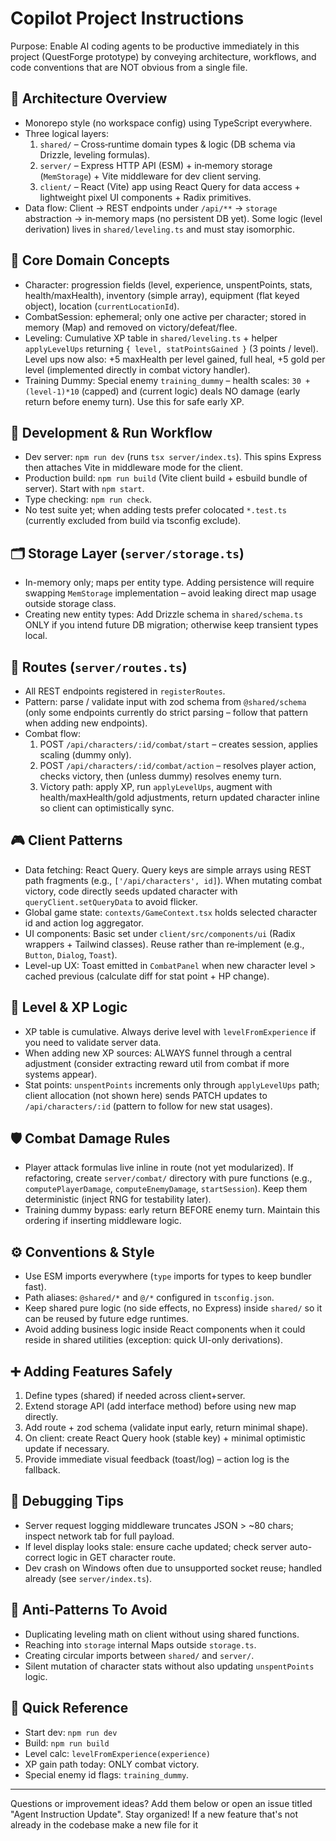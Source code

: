 # Copilot Project Instructions

Purpose: Enable AI coding agents to be productive immediately in this project (QuestForge prototype) by conveying architecture, workflows, and code conventions that are NOT obvious from a single file.

## 🧱 Architecture Overview
- Monorepo style (no workspace config) using TypeScript everywhere.
- Three logical layers:
  1. `shared/` – Cross‑runtime domain types & logic (DB schema via Drizzle, leveling formulas).
  2. `server/` – Express HTTP API (ESM) + in‑memory storage (`MemStorage`) + Vite middleware for dev client serving.
  3. `client/` – React (Vite) app using React Query for data access + lightweight pixel UI components + Radix primitives.
- Data flow: Client -> REST endpoints under `/api/**` -> `storage` abstraction -> in‑memory maps (no persistent DB yet). Some logic (level derivation) lives in `shared/leveling.ts` and must stay isomorphic.

## 🔑 Core Domain Concepts
- Character: progression fields (level, experience, unspentPoints, stats, health/maxHealth), inventory (simple array), equipment (flat keyed object), location (`currentLocationId`).
- CombatSession: ephemeral; only one active per character; stored in memory (Map) and removed on victory/defeat/flee.
- Leveling: Cumulative XP table in `shared/leveling.ts` + helper `applyLevelUps` returning `{ level, statPointsGained }` (3 points / level). Level ups now also: +5 maxHealth per level gained, full heal, +5 gold per level (implemented directly in combat victory handler).
- Training Dummy: Special enemy `training_dummy` – health scales: `30 + (level-1)*10` (capped) and (current logic) deals NO damage (early return before enemy turn). Use this for safe early XP.

## 🧪 Development & Run Workflow
- Dev server: `npm run dev` (runs `tsx server/index.ts`). This spins Express then attaches Vite in middleware mode for the client.
- Production build: `npm run build` (Vite client build + esbuild bundle of server). Start with `npm start`.
- Type checking: `npm run check`.
- No test suite yet; when adding tests prefer colocated `*.test.ts` (currently excluded from build via tsconfig exclude).

## 🗂 Storage Layer (`server/storage.ts`)
- In-memory only; maps per entity type. Adding persistence will require swapping `MemStorage` implementation – avoid leaking direct map usage outside storage class.
- Creating new entity types: Add Drizzle schema in `shared/schema.ts` ONLY if you intend future DB migration; otherwise keep transient types local.

## 🚏 Routes (`server/routes.ts`)
- All REST endpoints registered in `registerRoutes`.
- Pattern: parse / validate input with zod schema from `@shared/schema` (only some endpoints currently do strict parsing – follow that pattern when adding new endpoints).
- Combat flow:
  1. POST `/api/characters/:id/combat/start` – creates session, applies scaling (dummy only).
  2. POST `/api/characters/:id/combat/action` – resolves player action, checks victory, then (unless dummy) resolves enemy turn.
  3. Victory path: apply XP, run `applyLevelUps`, augment with health/maxHealth/gold adjustments, return updated character inline so client can optimistically sync.

## 🎮 Client Patterns
- Data fetching: React Query. Query keys are simple arrays using REST path fragments (e.g., `['/api/characters', id]`). When mutating combat victory, code directly seeds updated character with `queryClient.setQueryData` to avoid flicker.
- Global game state: `contexts/GameContext.tsx` holds selected character id and action log aggregator.
- UI components: Basic set under `client/src/components/ui` (Radix wrappers + Tailwind classes). Reuse rather than re‑implement (e.g., `Button`, `Dialog`, `Toast`).
- Level-up UX: Toast emitted in `CombatPanel` when new character level > cached previous (calculate diff for stat point + HP change).

## 🧮 Level & XP Logic
- XP table is cumulative. Always derive level with `levelFromExperience` if you need to validate server data.
- When adding new XP sources: ALWAYS funnel through a central adjustment (consider extracting reward util from combat if more systems appear).
- Stat points: `unspentPoints` increments only through `applyLevelUps` path; client allocation (not shown here) sends PATCH updates to `/api/characters/:id` (pattern to follow for new stat usages).

## 🛡 Combat Damage Rules
- Player attack formulas live inline in route (not yet modularized). If refactoring, create `server/combat/` directory with pure functions (e.g., `computePlayerDamage`, `computeEnemyDamage`, `startSession`). Keep them deterministic (inject RNG for testability later).
- Training dummy bypass: early return BEFORE enemy turn. Maintain this ordering if inserting middleware logic.

## ⚙️ Conventions & Style
- Use ESM imports everywhere (`type` imports for types to keep bundler fast).
- Path aliases: `@shared/*` and `@/*` configured in `tsconfig.json`.
- Keep shared pure logic (no side effects, no Express) inside `shared/` so it can be reused by future edge runtimes.
- Avoid adding business logic inside React components when it could reside in shared utilities (exception: quick UI-only derivations).

## ➕ Adding Features Safely
1. Define types (shared) if needed across client+server.
2. Extend storage API (add interface method) before using new map directly.
3. Add route + zod schema (validate input early, return minimal shape).
4. On client: create React Query hook (stable key) + minimal optimistic update if necessary.
5. Provide immediate visual feedback (toast/log) – action log is the fallback.

## 🐛 Debugging Tips
- Server request logging middleware truncates JSON > ~80 chars; inspect network tab for full payload.
- If level display looks stale: ensure cache updated; check server auto-correct logic in GET character route.
- Dev crash on Windows often due to unsupported socket reuse; handled already (see `server/index.ts`).

## 🚫 Anti-Patterns To Avoid
- Duplicating leveling math on client without using shared functions.
- Reaching into `storage` internal Maps outside `storage.ts`.
- Creating circular imports between `shared/` and `server/`.
- Silent mutation of character stats without also updating `unspentPoints` logic.

## 📌 Quick Reference
- Start dev: `npm run dev`
- Build: `npm run build`
- Level calc: `levelFromExperience(experience)`
- XP gain path today: ONLY combat victory.
- Special enemy id flags: `training_dummy`.

---
Questions or improvement ideas? Add them below or open an issue titled "Agent Instruction Update". Stay organized! If a new feature that's not already in the codebase make a new file for it

